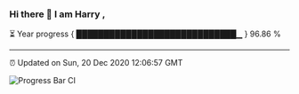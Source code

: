 ### Hi there 👋 I am Harry , 

⏳ Year progress { █████████████████████████████▁ } 96.86 %

---

⏰ Updated on Sun, 20 Dec 2020 12:06:57 GMT

![Progress Bar CI](https://github.com/duykhang68/duykhang68/workflows/Progress%20Bar%20CI/badge.svg)
